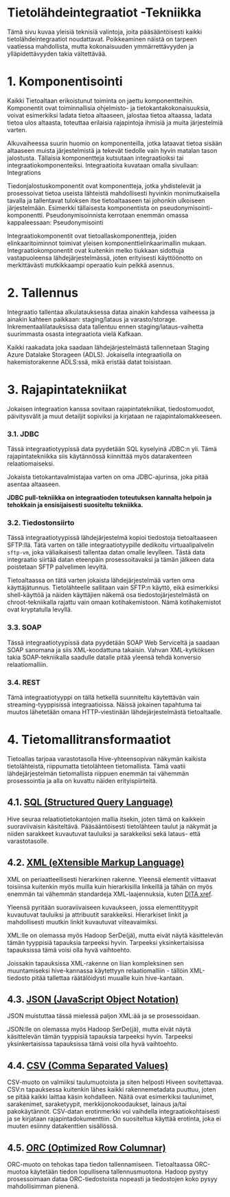 # Tietolähdeintegraatiot -Tekniikka
Tämä sivu kuvaa yleisiä teknisiä valintoja, joita pääsääntöisesti kaikki tietolähdeintegraatiot noudattavat. Poikkeaminen näistä on tarpeen vaatiessa mahdollista, mutta kokonaisuuden ymmärrettävyyden ja ylläpidettävyyden takia vältettävää.

# 1. Komponentisointi
Kaikki Tietoaltaan erikoistunut toiminta on jaettu komponentteihin. Komponentit ovat toiminnallisia ohjelmisto- ja tietokantakokonaisuuksia, voivat esimerkiksi ladata tietoa altaaseen, jalostaa tietoa altaassa, ladata tietoa ulos altaasta, toteuttaa erilaisia rajapintoja ihmisiä ja muita järjestelmiä varten.

Alkuvaiheessa suurin huomio on komponenteilla, jotka lataavat tietoa sisään altaaseen muista järjestelmistä ja tekevät tiedolle vain hyvin matalan tason jalostusta. Tällaisia komponentteja kutsutaan integraatioiksi tai integraatiokomponenteiksi. Integraatioita kuvataan omalla sivullaan: Integrations

Tiedonjalostuskomponentit ovat komponentteja, jotka yhdistelevät ja prosessoivat tietoa useista lähteistä mahdollisesti hyvinkin monimutkaisella tavalla ja tallentavat tuloksen itse tietoaltaaseen tai johonkin ulkoiseen järjestelmään. Esimerkki tällaisesta komponentista on pseudonymisointi-komponentti. Pseudonymisoinnista kerrotaan enemmän omassa kappaleessaan: Pseudonymisointi

Integraatiokomponentit ovat tietoallaskomponentteja, joiden elinkaaritoiminnot toimivat yleisen komponenttielinkaarimallin mukaan. Integraatiokomponentit ovat kuitenkin melko tiukkaan sidottuja vastapuoleensa lähdejärjestelmässä, joten erityisesti käyttöönotto on merkittävästi mutkikkaampi operaatio kuin pelkkä asennus. 

# 2. Tallennus
Integraatio tallentaa alkulatauksessa dataa ainakin kahdessa vaiheessa ja ainakin kahteen paikkaan: staging/lataus ja varasto/storage. Inkrementaalilatauksissa data tallentuu ennen staging/lataus-vaihetta suurimmasta osasta integraatiota vielä Kafkaan.

Kaikki raakadata joka saadaan lähdejärjestelmästä tallennetaan Staging Azure Datalake Storageen (ADLS). Jokaisella integraatiolla on hakemistorakenne ADLS:ssä, mikä eristää datat toisistaan.

# 3. Rajapintatekniikat
Jokaisen integraation kanssa sovitaan rajapintatekniikat, tiedostomuodot, päivitysvälit ja muut detailjit sopiviksi ja kirjataan ne rajapintalomakkeeseen. 

### 3.1. JDBC
Tässä integraatiotyypissä data pyydetään SQL kyselyinä JDBC:n yli. Tämä rajapintatekniikka siis käytännössä kiinnittää myös datarakenteen relaatiomaiseksi.
 
Jokaista tietokantavalmistajaa varten on oma JDBC-ajurinsa, joka pitää asentaa altaaseen. 

**JDBC pull-tekniikka on integraatioden toteutuksen kannalta helpoin ja tehokkain ja ensisijaisesti suositeltu tekniikka.**

### 3.2. Tiedostonsiirto
Tässä integraatiotyypissä lähdejärjestelmä kopioi tiedostoja tietoaltaaseen SFTP:llä. Tätä varten on tälle integraatiotyypille dedikoitu virtuaalipalvelin `sftp-vm`, joka väliaikaisesti tallentaa datan omalle levylleen. Tästä data integraatio siirtää datan eteenpäin prosessoitavaksi ja tämän jälkeen data poistetaan SFTP palvelimen levyltä.

Tietoaltaassa on tätä varten jokaista lähdejärjestelmää varten oma käyttäjätunnus. Tietolähteelle sallitaan vain SFTP:n käyttö, eikä esimerkiksi shell-käyttöä ja näiden käyttäjien näkemä osa tiedostojärjestelmästä on chroot-tekniikalla rajattu vain omaan kotihakemistoon. Nämä kotihakemistot ovat kryptatulla levyllä.

### 3.3. SOAP
Tässä integraatiotyypissä data pyydetään SOAP Web Serviceltä ja saadaan SOAP sanomana ja siis XML-koodattuna takaisin. Vahvan XML-kytköksen takia SOAP-tekniikalla saadulle datalle pitää yleensä tehdä konversio relaatiomalliin.

### 3.4. REST
Tämä integraatiotyyppi on tällä hetkellä suunniteltu käytettävän vain streaming-tyyppisissä integraatioissa. Näissä jokainen tapahtuma tai muutos lähetetään omana HTTP-viestinään lähdejärjestelmästä tietoaltaalle.

# 4. Tietomallitransformaatiot
Tietoallas tarjoaa varastotasolla Hive-yhteensopivan näkymän kaikista tietolähteistä, riippumatta tietolähteen tietomallista. Tämä vaatii lähdejärjestelmän tietomallista riippuen enemmän tai vähemmän prosessointia ja alla on kuvattu näiden erityispiirteitä.

## 4.1. [SQL (Structured Query Language)](https://fi.wikipedia.org/wiki/SQL)
Hive seuraa relaatiotietokantojen mallia itsekin, joten tämä on kaikkein suoraviivaisin käsiteltävä. Pääsääntöisesti tietolähteen taulut ja näkymät ja niiden sarakkeet kuvautuvat tauluiksi ja sarakkeiksi sekä lataus- että varastotasolle. 

## 4.2. [XML (eXtensible Markup Language)](https://fi.wikipedia.org/wiki/XML)
XML on periaatteellisesti hierarkinen rakenne. Yleensä elementit viittaavat toisiinsa kuitenkin myös muilla kuin hierarkisilla linkeillä ja tähän on myös enemmän tai vähemmän standardeja XML-laajennuksia, kuten [DITA xref](https://en.wikipedia.org/wiki/Darwin_Information_Typing_Architecture).

Yleensä pyritään suoraviivaiseen kuvaukseen, jossa elementtityypit kuvautuvat tauluiksi ja attribuutit sarakkeiksi. Hierarkiset linkit ja mahdollisesti muutkin linkit kuvautuvat viiteavaimiksi.

XML:lle on olemassa myös Hadoop SerDe(jä), mutta eivät näytä käsittelevän tämän tyyppisiä tapauksia tarpeeksi hyvin. Tarpeeksi yksinkertaisissa tapauksissa tämä voisi olla hyvä vaihtoehto.

Joissakin tapauksissa XML-rakenne on liian kompleksinen sen muuntamiseksi hive-kannassa käytettyyn relaatiomalliin - tällöin XML-tiedosto pitää tallettaa räätälöidysti muualle kuin hive-kantaan.

## 4.3. [JSON (JavaScript Object Notation)](http://www.json.org/)
JSON muistuttaa tässä mielessä paljon XML:ää ja se prosessoidaan.

JSON:lle on olemassa myös Hadoop SerDe(jä), mutta eivät näytä käsittelevän tämän tyyppisiä tapauksia tarpeeksi hyvin. Tarpeeksi yksinkertaisissa tapauksissa tämä voisi olla hyvä vaihtoehto.

## 4.4. [CSV (Comma Separated Values)](https://fi.wikipedia.org/wiki/CSV)
CSV-muoto on valmiiksi taulumuotoista ja siten helposti Hiveen sovitettavaa. CSV:n tapauksessa kuitenkin lähes kaikki rakennemetadata puuttuu, joten se pitää kaikki laittaa käsin kohdalleen. Näitä ovat esimerkiksi taulunimet, sarakenimet, saraketyypit, merkkijonokoodaukset, lainaus ja/tai pakokäytännöt. 
CSV-datan erotinmerkki voi vaihdella integraatiokohtaisesti ja se kirjataan rajapintadokumenttiin. On suositeltua käyttää erotinta, joka ei muuten esiinny datakenttien sisällössä.

## 4.5. [ORC (Optimized Row Columnar)](https://orc.apache.org/)
ORC-muoto on tehokas tapa tiedon tallennamiseen. Tietoaltaassa ORC-muotoa käytetään tiedon lopullisena tallennusmuotona. Hadoop pystyy prosessoimaan dataa ORC-tiedostoista nopeasti ja tiedostojen koko pysyy mahdollisimman pienenä. 
